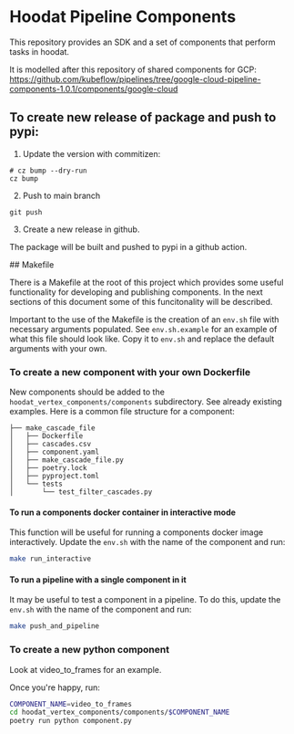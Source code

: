 # Hoodat Pipeline Components

This repository provides an SDK and a set of components that perform
tasks in hoodat.

It is modelled after this repository of shared components for GCP:
https://github.com/kubeflow/pipelines/tree/google-cloud-pipeline-components-1.0.1/components/google-cloud

## To create new release of package and push to pypi:

1. Update the version with commitizen:

```shell
# cz bump --dry-run
cz bump
```

2. Push to main branch

```shell
git push
```

3. Create a new release in github.

The package will be built and pushed to pypi in a github action.

## Makefile

There is a Makefile at the root of this project which provides some
useful functionality for developing and publishing components. In the
next sections of this document some of this funcitonality will be
described.

Important to the use of the Makefile is the creation of an `env.sh`
file with necessary arguments populated. See `env.sh.example` for an
example of what this file should look like. Copy it to `env.sh` and
replace the default arguments with your own.

### To create a new component with your own Dockerfile

New components should be added to the
`hoodat_vertex_components/components` subdirectory. See already existing
examples. Here is a common file structure for a component:

```
├── make_cascade_file
│   ├── Dockerfile
│   ├── cascades.csv
│   ├── component.yaml
│   ├── make_cascade_file.py
│   ├── poetry.lock
│   ├── pyproject.toml
│   └── tests
│       └── test_filter_cascades.py
```

#### To run a components docker container in interactive mode

This function will be useful for running a components docker image
interactively. Update the `env.sh` with the name of the component and
run:

```sh
make run_interactive
```

#### To run a pipeline with a single component in it

It may be useful to test a component in a pipeline. To do this, update
the `env.sh` with the name of the component and run:

```sh
make push_and_pipeline
```

### To create a new python component

Look at video_to_frames for an example.

Once you're happy, run:

```sh
COMPONENT_NAME=video_to_frames
cd hoodat_vertex_components/components/$COMPONENT_NAME
poetry run python component.py
```
